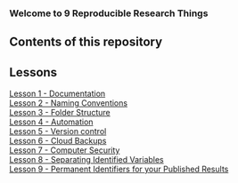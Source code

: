 ### Welcome to 9 Reproducible Research Things

<h2>Contents of this repository</h2>

<h2>Lessons</h2>
<a href='Step1Documentation.md'>Lesson 1 - Documentation</a><br>
<a href='Step2Naming.md'>Lesson 2 - Naming Conventions</a><br>
<a href='Step3FolderStruct.md'>Lesson 3 - Folder Structure</a><br>
<a href='Step4Automation.md'>Lesson 4 - Automation</a><br>
<a href='Step5Version.md'>Lesson 5 - Version control</a><br>
<a href='Step6CloudBackup.md'>Lesson 6 - Cloud Backups</a><br>
<a href='Step7CompSecurity.md'>Lesson 7 - Computer Security</a><br>
<a href='Step8SepId.md'>Lesson 8 - Separating Identified Variables</a><br>
<a href='Step9Identifiers.md'>Lesson 9 - Permanent Identifiers for your Published Results</a><br>
